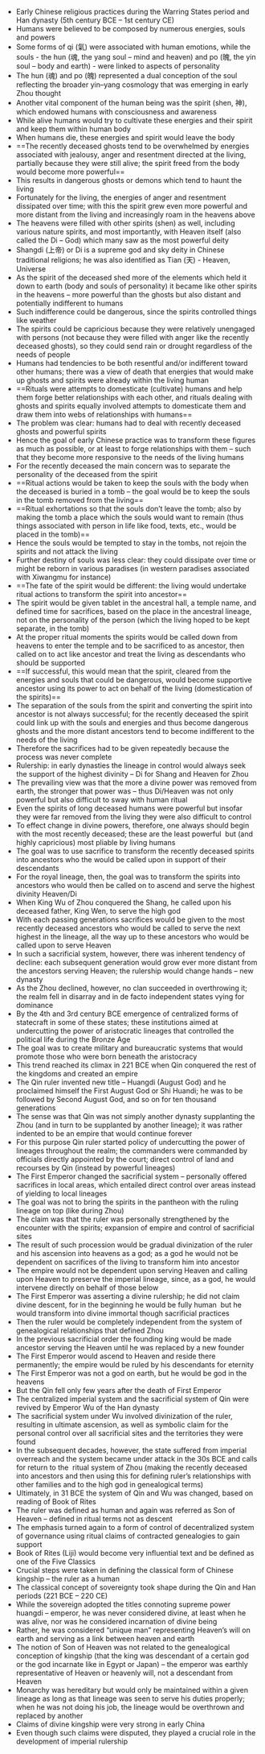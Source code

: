 * Early Chinese religious practices during the Warring States period and Han dynasty (5th century BCE – 1st century CE)
* Humans were believed to be composed by numerous energies, souls and powers
* Some forms of qi (氣) were associated with human emotions, while the souls - the hun (魂, the yang soul – mind and heaven) and po (魄, the yin soul – body and earth) - were linked to aspects of personality
* The hun (魂) and po (魄) represented a dual conception of the soul reflecting the broader yin–yang cosmology that was emerging in early Zhou thought
* Another vital component of the human being was the spirit (shen, 神), which endowed humans with consciousness and awareness
* While alive humans would try to cultivate these energies and their spirit and keep them within human body
* When humans die, these energies and spirit would leave the body
* ==The recently deceased ghosts tend to be overwhelmed by energies associated with jealousy, anger and resentment directed at the living, partially because they were still alive; the spirit freed from the body would become more powerful==
* This results in dangerous ghosts or demons which tend to haunt the living
* Fortunately for the living, the energies of anger and resentment dissipated over time; with this the spirit grew even more powerful and more distant from the living and increasingly roam in the heavens above
* The heavens were filled with other spirits (shen) as well, including various nature spirits, and most importantly, with Heaven itself (also called the Di – God) which many saw as the most powerful deity
* Shangdi (上帝) or Di is a supreme god and sky deity in Chinese traditional religions; he was also identified as Tian (天) - Heaven, Universe
* As the spirit of the deceased shed more of the elements which held it down to earth (body and souls of personality) it became like other spirits in the heavens – more powerful than the ghosts but also distant and potentially indifferent to humans
* Such indifference could be dangerous, since the spirits controlled things like weather
* The spirits could be capricious because they were relatively unengaged with persons (not because they were filled with anger like the recently deceased ghosts), so they could send rain or drought regardless of the needs of people
* Humans had tendencies to be both resentful and/or indifferent toward other humans; there was a view of death that energies that would make up ghosts and spirits were already within the living human
* ==Rituals were attempts to domesticate (cultivate) humans and help them forge better relationships with each other, and rituals dealing with ghosts and spirits equally involved attempts to domesticate them and draw them into webs of relationships with humans==
* The problem was clear: humans had to deal with recently deceased ghosts and powerful spirits
* Hence the goal of early Chinese practice was to transform these figures as much as possible, or at least to forge relationships with them – such that they become more responsive to the needs of the living humans
* For the recently deceased the main concern was to separate the personality of the deceased from the spirit
* ==Ritual actions would be taken to keep the souls with the body when the deceased is buried in a tomb – the goal would be to keep the souls in the tomb removed from the living==
* ==Ritual exhortations so that the souls don’t leave the tomb; also by making the tomb a place which the souls would want to remain (thus things associated with person in life like food, texts, etc., would be placed in the tomb)==
* Hence the souls would be tempted to stay in the tombs, not rejoin the spirits and not attack the living
* Further destiny of souls was less clear: they could dissipate over time or might be reborn in various paradises (in western paradises associated with Xiwangmu for instance)
* ==The fate of the spirit would be different: the living would undertake ritual actions to transform the spirit into ancestor==
* The spirit would be given tablet in the ancestral hall, a temple name, and defined time for sacrifices, based on the place in the ancestral lineage, not on the personality of the person (which the living hoped to be kept separate, in the tomb)
* At the proper ritual moments the spirits would be called down from heavens to enter the temple and to be sacrificed to as ancestor, then called on to act like ancestor and treat the living as descendants who should be supported
* ==If successful, this would mean that the spirit, cleared from the energies and souls that could be dangerous, would become supportive ancestor using its power to act on behalf of the living (domestication of the spirits)==
* The separation of the souls from the spirit and converting the spirit into ancestor is not always successful; for the recently deceased the spirit could link up with the souls and energies and thus become dangerous ghosts and the more distant ancestors tend to become indifferent to the needs of the living
* Therefore the sacrifices had to be given repeatedly because the process was never complete
* Rulership: in early dynasties the lineage in control would always seek the support of the highest divinity – Di for Shang and Heaven for Zhou
* The prevailing view was that the more a divine power was removed from earth, the stronger that power was – thus Di/Heaven was not only powerful but also difficult to sway with human ritual
* Even the spirits of long deceased humans were powerful but insofar they were far removed from the living they were also difficult to control
* To effect change in divine powers, therefore, one always should begin with the most recently deceased; these are the least powerful  but (and highly capricious) most pliable by living humans
* The goal was to use sacrifice to transform the recently deceased spirits into ancestors who the would be called upon in support of their descendants
* For the royal lineage, then, the goal was to transform the spirits into ancestors who would then be called on to ascend and serve the highest divinity Heaven/Di
* When King Wu of Zhou conquered the Shang, he called upon his deceased father, King Wen, to serve the high god
* With each passing generations sacrifices would be given to the most recently deceased ancestors who would be called to serve the next highest in the lineage, all the way up to these ancestors who would be called upon to serve Heaven
* In such a sacrificial system, however, there was inherent tendency of decline: each subsequent generation would grow ever more distant from the ancestors serving Heaven; the rulership would change hands – new dynasty
* As the Zhou declined, however, no clan succeeded in overthrowing it; the realm fell in disarray and in de facto independent states vying for dominance
* By the 4th and 3rd century BCE emergence of centralized forms of statecraft in some of these states; these institutions aimed at undercutting the power of aristocratic lineages that controlled the political life during the Bronze Age
* The goal was to create military and bureaucratic systems that would promote those who were born beneath the aristocracy
* This trend reached its climax in 221 BCE when Qin conquered the rest of the kingdoms and created an empire
* The Qin ruler invented new title – Huangdi (August God) and he proclaimed himself the First August God or Shi Huandi; he was to be followed by Second August God, and so on for ten thousand generations
* The sense was that Qin was not simply another dynasty supplanting the Zhou (and in turn to be supplanted by another lineage); it was rather indented to be an empire that would continue forever
* For this purpose Qin ruler started policy of undercutting the power of lineages throughout the realm; the commanders were commanded by officials directly appointed by the court; direct control of land and recourses by Qin (instead by powerful lineages)
* The First Emperor changed the sacrificial system – personally offered sacrifices in local areas, which entailed direct control over areas instead of yielding to local lineages
* The goal was not to bring the spirits in the pantheon with the ruling lineage on top (like during Zhou)
* The claim was that the ruler was personally strengthened by the encounter with the spirits; expansion of empire and control of sacrificial sites
* The result of such procession would be gradual divinization of the ruler and his ascension into heavens as a god; as a god he would not be dependent on sacrifices of the living to transform him into ancestor
* The empire would not be dependent upon serving Heaven and calling upon Heaven to preserve the imperial lineage, since, as a god, he would intervene directly on behalf of those below
* The First Emperor was asserting a divine rulership; he did not claim divine descent, for in the beginning he would be fully human  but he would transform into divine immortal though sacrificial practices
* Then the ruler would be completely independent from the system of genealogical relationships that defined Zhou
* In the previous sacrificial order the founding king would be made ancestor serving the Heaven until he was replaced by a new founder
* The First Emperor would ascend to Heaven and reside there permanently; the empire would be ruled by his descendants for eternity
* The First Emperor was not a god on earth, but he would be god in the heavens
* But the Qin fell only few years after the death of First Emperor
* The centralized imperial system and the sacrificial system of Qin were revived by Emperor Wu of the Han dynasty
* The sacrificial system under Wu involved divinization of the ruler, resulting in ultimate ascension, as well as symbolic claim for the personal control over all sacrificial sites and the territories they were found
* In the subsequent decades, however, the state suffered from imperial overreach and the system became under attack in the 30s BCE and calls for return to the  ritual system of Zhou (making the recently deceased into ancestors and then using this for defining ruler’s relationships with other families and to the high god in genealogical terms)
* Ultimately, in 31 BCE the system of Qin and Wu was changed, based on reading of Book of Rites
* The ruler was defined as human and again was referred as Son of Heaven – defined in ritual terms not as descent
* The emphasis turned again to a form of control of decentralized system of governance using ritual claims of contracted genealogies to gain support
* Book of Rites (Liji) would become very influential text and be defined as one of the Five Classics
* Crucial steps were taken in defining the classical form of Chinese kingship – the ruler as a human
* The classical concept of sovereignty took shape during the Qin and Han periods (221 BCE – 220 CE)
* While the sovereign adopted the titles connoting supreme power huangdi – emperor, he was never considered divine, at least when he was alive, nor was he considered incarnation of divine being
* Rather, he was considered “unique man” representing Heaven’s will on earth and serving as a link between heaven and earth
* The notion of Son of Heaven was not related to the genealogical conception of kingship (that the king was descendant of a certain god or the god incarnate like in Egypt or Japan) – the emperor was earthly representative of Heaven or heavenly will, not a descendant from Heaven
* Monarchy was hereditary but would only be maintained within a given lineage as long as that lineage was seen to serve his duties properly; when he was not doing his job, the lineage would be overthrown and replaced by another
* Claims of divine kingship were very strong in early China
* Even though such claims were disputed, they played a crucial role in the development of imperial rulership